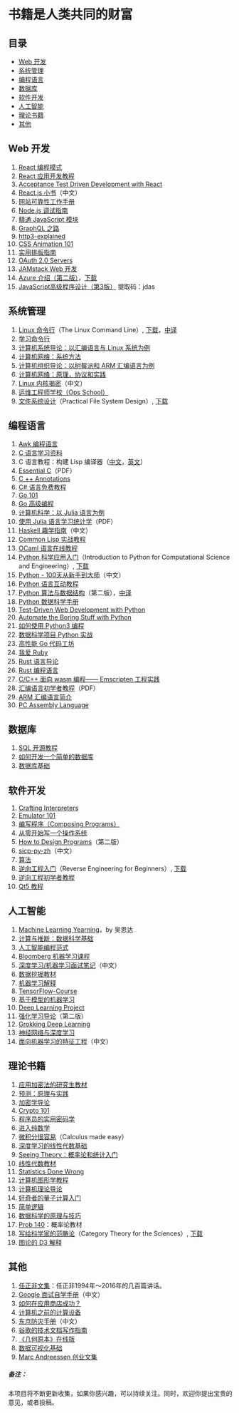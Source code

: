 # 书籍是人类共同的财富

## 目录

- [Web 开发](#web-开发)
- [系统管理](#系统管理)
- [编程语言](#编程语言)
- [数据库](#数据库)
- [软件开发](#软件开发)
- [人工智能](#人工智能)
- [理论书籍](#理论书籍)
- [其他](#其他)

## Web 开发

1. [React 编程模式](https://github.com/krasimir/react-in-patterns)
2. [React 应用开发教程](https://github.com/tyroprogrammer/learn-react-app/tree/master/src/tutorial)
3. [Acceptance Test Driven Development with React](https://leanpub.com/build-react-app-with-atdd)
4. [React.js 小书](http://huziketang.mangojuice.top/books/react/)（中文）
5. [网站可靠性工作手册](https://landing.google.com/sre/book.html)
6. [Node.js 调试指南](https://github.com/nswbmw/node-in-debugging)
7. [精通 JavaScript 模块](https://github.com/mjavascript/mastering-modular-javascript)
8. [GraphQL 之路](https://www.robinwieruch.de/the-road-to-graphql-book/)
9. [http3-explained](https://github.com/bagder/http3-explained)
10. [CSS Animation 101](https://github.com/cssanimation/css-animation-101)
11. [实用排版指南](https://practicaltypography.com/)
12. [OAuth 2.0 Servers](https://www.oauth.com/)
13. [JAMstack Web 开发](https://www.netlify.com/oreilly-jamstack/)
14. [Azure 介绍（第二版）](https://azure.microsoft.com/en-us/resources/azure-for-architects/)，[下载](https://github.com/PacktPublishing/Azure-for-Architects)
15. [JavaScript高级程序设计（第3版）](https://pan.baidu.com/s/1-dzz7qxsDgChOLz5RTg2ag)     提取码：jdas

## 系统管理

1. [Linux 命令行](http://linuxcommand.org/tlcl.php)（The Linux Command Line）, [下载](http://sourceforge.net/projects/linuxcommand/files/TLCL/13.07/TLCL-13.07.pdf/download)，[中译](http://billie66.github.io/TLCL/index.html)
2. [学习命令行](https://hellowebbooks.com/learn-command-line/)
3. [计算机系统导论：以汇编语言与 Linux 系统为例](http://bob.cs.sonoma.edu/IntroCompOrg-x64/book.html)
4. [计算机网络：系统方法](https://github.com/SystemsApproach/book)
5. [计算机组织导论：以树莓派和 ARM 汇编语言为例](http://bob.cs.sonoma.edu/IntroCompOrg-RPi/frontmatter-1.html)
6. [计算机网络：原理，协议和实践](http://cnp3book.info.ucl.ac.be/#)
7. [Linux 内核揭密](https://xinqiu.gitbooks.io/linux-insides-cn/content/index.html)（中文）
8. [运维工程师学校（Ops School）](http://www.opsschool.org/)
9. [文件系统设计](https://www.amazon.com/exec/obidos/ASIN/1558604979/qid=1012094537/sr=8-1/ref=sr_8_71_1/103-9130044-4352613)（Practical File System Design）, [下载](http://www.nobius.org/~dbg/practical-file-system-design.pdf)

## 编程语言

1. [Awk 编程语言](https://ia802309.us.archive.org/25/items/pdfy-MgN0H1joIoDVoIC7/The_AWK_Programming_Language.pdf)
2. [C 语言学习资料](http://www.isthe.com/chongo/tech/comp/c/index.html)
3. C 语言教程：构建 Lisp 编译器（[中文](https://ksco.gitbooks.io/build-your-own-lisp/)，[英文](http://www.buildyourownlisp.com/contents)）
4. [Essential C](http://cslibrary.stanford.edu/101/EssentialC.pdf)（PDF）
5. [C ++ Annotations](http://www.icce.rug.nl/documents/cplusplus/)
6. [C# 语言免费教程](https://www.tutlane.com/tutorial/csharp/csharp-tutorial)
7. [Go 101](https://go101.org/)
8. [Go 高级编程](https://github.com/chai2010/advanced-go-programming-book)
9. [计算机科学：以 Julia 语言为例](https://benlauwens.github.io/ThinkJulia.jl/latest/book.html)
10. [使用 Julia 语言学习统计学](https://people.smp.uq.edu.au/YoniNazarathy/julia-stats/StatisticsWithJulia.pdf)（PDF）
11. [Haskell 趣学指南](http://fleurer.github.io/lyah/)（中文）
12. [Common Lisp 实战教程](http://www.gigamonkeys.com/book/)
13. [OCaml 语言在线教程](http://www.cs.cornell.edu/courses/cs3110/2019sp/textbook/)
14. [Python 科学应用入门](http://www.freetechbooks.com/introduction-to-python-for-computational-science-and-engineering-t884.html)（Introduction to Python for Computational Science and Engineering）, [下载](http://www.southampton.ac.uk/~fangohr/training/python/pdfs/Python-for-Computational-Science-and-Engineering.pdf)
15. [Python - 100天从新手到大师](https://github.com/jackfrued/Python-100-Days)（中文）
16. [Python 语言互动教程](http://projectpython.net/chapter00/)
17. [Python 算法与数据结构](http://interactivepython.org/runestone/static/pythonds/index.html)（第二版），[中译](https://github.com/facert/python-data-structure-cn)
18. [Python 数据科学手册](https://github.com/jakevdp/PythonDataScienceHandbook)
19. [Test-Driven Web Development with Python](https://www.obeythetestinggoat.com/pages/book.html#toc)
20. [Automate the Boring Stuff with Python](https://automatetheboringstuff.com/)
21. [如何使用 Python3 编程](https://www.digitalocean.com/community/tutorials/digitalocean-ebook-how-to-code-in-python)
22. [数据科学项目 Python 实战](https://www.digitalocean.com/community/tutorials/machine-learning-projects-python-a-digitalocean-ebook)
23. [高性能 Go 代码工坊](https://dave.cheney.net/high-performance-go-workshop/gopherchina-2019.html)
24. [我爱 Ruby](https://i-love-ruby.gitlab.io/)
25. [Rust 语言导论](https://stevedonovan.github.io/rust-gentle-intro/readme.html)
26. [Rust 编程语言](https://www.jyotirmoy.net/posts/2018-12-01-rust-book.html)
27. [C/C++ 面向 wasm 编程—— Emscripten 工程实践](https://github.com/3dgen/cppwasm-book)
28. [汇编语言初学者教程](https://yurichev.com/writings/AL4B-EN.pdf)（PDF）
29. [ARM 汇编语言简介](http://bob.cs.sonoma.edu/IntroCompOrg-RPi/intro-co-rpi.html)
30. [PC Assembly Language](https://pacman128.github.io/pcasm/)

## 数据库

1. [SQL 开源教程](https://selectstarsql.com/)
2. [如何开发一个简单的数据库](https://cstack.github.io/db_tutorial/)
3. [数据库基础](http://webdam.inria.fr/Alice/)

## 软件开发

1. [Crafting Interpreters](http://craftinginterpreters.com/)
2. [Emulator 101](http://www.emulator101.com/)
3. [编写程序（Composing Programs）](http://www.composingprograms.com/)
4. [从零开始写一个操作系统](https://github.com/cfenollosa/os-tutorial)
5. [How to Design Programs](https://htdp.org/2018-01-06/Book/index.html)（第二版）
6. [sicp-py-zh](https://github.com/wizardforcel/sicp-py-zh)（中文）
7. [算法](https://github.com/jeffgerickson/algorithms)
8. [逆向工程入门](https://github.com/dennis714/RE-for-beginners)（Reverse Engineering for Beginners）, [下载](http://beginners.re/Reverse_Engineering_for_Beginners-en.pdf)
9. [逆向工程初学者教程](https://www.begin.re/)
10. [Qt5 教程](https://qmlbook.github.io/)

## 人工智能

1. [Machine Learning Yearning](http://www.mlyearning.org/)，by 吴恩达
2. [计算与推断：数据科学基础](https://ds8.gitbooks.io/textbook/content/)
3. [人工智能编程范式](https://github.com/norvig/paip-lisp)
4. [Bloomberg 机器学习课程](https://bloomberg.github.io/foml/)
5. [深度学习/机器学习面试笔记](https://github.com/imhuay/Interview_Notes-Chinese)（中文）
6. [数据挖掘教材](https://www-users.cs.umn.edu/~kumar001/dmbook/index.php)
7. [机器学习解释](https://christophm.github.io/interpretable-ml-book/)
8. [TensorFlow-Course](https://github.com/open-source-for-science/TensorFlow-Course)
9. [基于模型的机器学习](http://mbmlbook.com/)
10. [Deep Learning Project](https://github.com/Spandan-Madan/DeepLearningProject)
11. [强化学习导论](http://incompleteideas.net/book/the-book.html)（第二版）
12. [Grokking Deep Learning](https://livebook.manning.com/#!/book/grokking-deep-learning/)
13. [神经网络与深度学习](https://github.com/nndl/nndl.github.io)
14. [面向机器学习的特征工程](http://fe4ml.apachecn.org/#/)（中文）

## 理论书籍

1. [应用加密法的研究生教材](http://toc.cryptobook.us/)
2. [预测：原理与实践](https://otexts.org/fpp2/)
3. [加密学导论](https://intensecrypto.org/public/)
4. [Crypto 101](https://www.crypto101.io/)
5. [程序员的实用密码学](https://cryptobook.nakov.com/)
6. [进入纯数学](https://infinitedescent.xyz/)
7. [微积分很容易](http://calculusmadeeasy.org/)（Calculus made easy）
8. [深度学习的线性代数基础](https://hadrienj.github.io/posts/Deep-Learning-Book-Series-Introduction/)
9. [Seeing Theory：概率论和统计入门](https://seeing-theory.brown.edu/#firstPage)
10. [线性代数教材](http://joshua.smcvt.edu/linearalgebra/#current_version)
11. [Statistics Done Wrong](https://www.statisticsdonewrong.com/index.html)
12. [计算机图形学教程](http://www.scratchapixel.com/)
13. [计算机理论导论](https://introtcs.org/public/index.html)
14. [好奇者的量子计算入门](https://quantum.country/qcvc)
15. [简单逻辑](https://book.simply-logical.space/)
16. [数据科学的原理与技巧](https://www.textbook.ds100.org/)
17. [Prob 140](http://prob140.org/textbook/chapters/README)：概率论教材
18. [写给科学家的范畴论](http://category-theory.mitpress.mit.edu/)（Category Theory for the Sciences）, [下载](https://github.com/mmai/Category-Theory-for-the-Sciences)
19. [图论的 D3 解释](https://mrpandey.github.io/d3graphTheory/index.html)

## 其他

1. [任正非文集](./libs/others/任正非文集.epub)：任正非1994年～2016年的几百篇讲话。
2. [Google 面试自学手册](https://github.com/jwasham/coding-interview-university/blob/master/translations/README-cn.md)（中文）
3. [如何在应用商店成功？](https://github.com/amirrajan/survivingtheappstore)
4. [计算机之前的计算设备](http://ed-thelen.org/comp-hist/CBC.html)
5. [东京防灾手册](http://www.metro.tokyo.jp/chinese/guide/bosai/index.html)（中文）
6. [谷歌的技术文档写作指南](https://developers.google.com/style/)
7. [《几何原本》在线版](https://www.c82.net/euclid/)
8. [数据可视化基础](https://serialmentor.com/dataviz/)
9. [Marc Andreessen 创业文集](https://pmarchive.com/)



##### 备注：

本项目将不断更新收集，如果你感兴趣，可以持续关注。同时，欢迎你提出宝贵的意见，或者投稿。

